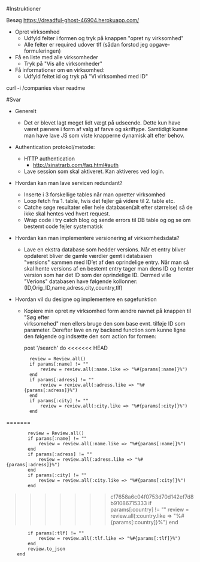 #Instruktioner

Besøg https://dreadful-ghost-46904.herokuapp.com/

- Opret virksomhed
    - Udfyld felter i formen og tryk på knappen "opret ny virksomhed"
    - Alle felter er required udover tlf (sådan forstod jeg opgave-formuleringen)
- Få en liste med alle virksomheder
    - Tryk på "Vis alle virksomheder"
- Få informationer om en virksomhed:
    - Udfyld feltet id og tryk på "Vi virksomhed med ID"

curl -i /companies viser readme

#Svar
- Generelt
    - Det er blevet lagt meget lidt vægt på udseende.
    Dette kun have været pænere i form af valg af farve og skriftype.
    Samtidigt kunne man have lave JS som viste knapperne dynamisk alt
    efter behov.


- Authentication protokol/metode:
    - HTTP authentication
        - http://sinatrarb.com/faq.html#auth
    - Lave session som skal aktiveret. Kan aktiveres ved login.


- Hvordan kan man lave servicen redundant? 
    - Inserte i 3 forskellige tables når man opretter virksomhed
    - Loop fetch fra 1. table, hvis det fejler gå videre til 2. table etc.
    - Catche søge resultater eller hele databasen(alt efter størrelse)
    så de ikke skal hentes ved hvert request.
    - Wrap code i try catch blog og sende errors til DB table og
    og se om bestemt code fejler systematisk


- Hvordan kan man implementere versionering af virksomhedsdata?
    - Lave en ekstra database som hedder versions.
    Når et entry bliver opdateret bliver de gamle værdier gemt i databasen 		  
    "versions" sammen med ID’et af den oprindelige entry.
    Når man så skal hente versions af en bestemt entry tager man dens ID
    og henter version som har det ID som der oprindelige ID.
    Dermed ville "Verions" databasen have følgende kollonner:
    (ID,Orig_ID,name,adress,city,country,tlf)


- Hvordan vil du designe og implementere en søgefunktion
    - Kopiere min opret ny virksomhed form ændre navnet på knappen til "Søg efter 	  
    virksomehed" men ellers bruge den som base evnt. tilføje ID som parameter. 
    Derefter lave en ny backend function som kunne ligne den følgende og 
    indsætte den som action for formen:
    
        post '/search'  do
<<<<<<< HEAD
        
            review = Review.all()
            if params[:name] != ""
                review = review.all(:name.like => "%#{params[:name]}%")
            end
            if params[:adress] != ""
                review = review.all(:adress.like => "%#{params[:adress]}%")
            end
            if params[:city] != ""
                review = review.all(:city.like => "%#{params[:city]}%")
            end

=======

            review = Review.all()
            if params[:name] != ""
                review = review.all(:name.like => "%#{params[:name]}%")
            end
            if params[:adress] != ""
                review = review.all(:adress.like => "%#{params[:adress]}%")
            end
            if params[:city] != ""
                review = review.all(:city.like => "%#{params[:city]}%")
            end

>>>>>>> cf7658a6c04f0753d70d142ef7d8b91086715333
            if params[:country] != ""
                review = review.all(:country.like => "%#{params[:country]}%")
            end

            if params[:tlf] != ""
                review = review.all(:tlf.like => "%#{params[:tlf]}%")
            end
            review.to_json
        end
